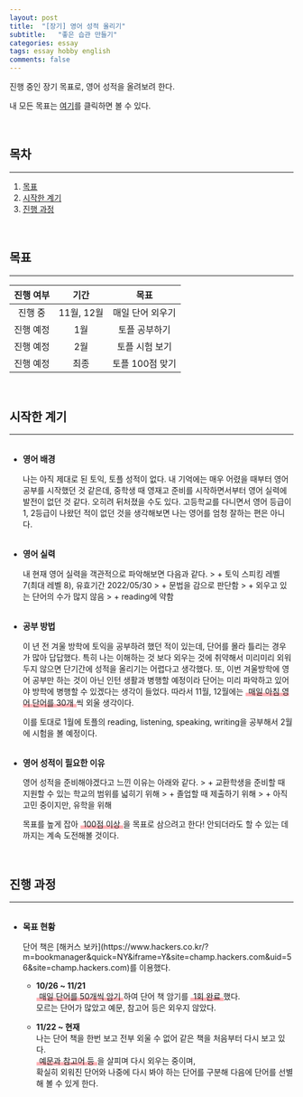 ```yaml
---
layout: post  
title:  "[장기] 영어 성적 올리기"  
subtitle:   "좋은 습관 만들기"  
categories: essay  
tags: essay hobby english  
comments: false
--- 
```


진행 중인 장기 목표로, 영어 성적을 올려보려 한다.  

내 모든 목표는 [여기](/essay/2020/10/01/make-me-higher/)를 클릭하면 볼 수 있다.

<br>

## 목차

---

1. [목표](#목표)  
2. [시작한 계기](#시작한-계기)  
3. [진행 과정](#진행-과정)  

<br>

## 목표

---

|진행 여부|기간|목표|
|:------:|:---:|:---:|
|진행 중|11월, 12월|매일 단어 외우기|
|진행 예정|1월|토플 공부하기|
|진행 예정|2월|토플 시험 보기|
|진행 예정|최종|토플 100점 맞기|

<br>

## 시작한 계기

---

* <p style="font-size: 1.05em; font-weight: bold; margin-top: 32px">영어 배경</p>  
  나는 아직 제대로 된 토익, 토플 성적이 없다. 내 기억에는 매우 어렸을 때부터 영어 공부를 시작했던 것 같은데, 중학생 때 영재고 준비를 시작하면서부터 영어 실력에 발전이 없던 것 같다. 오히려 뒤처졌을 수도 있다. 고등학교를 다니면서 영어 등급이 1, 2등급이 나왔던 적이 없던 것을 생각해보면 나는 영어를 엄청 잘하는 편은 아니다.

* <p style="font-size: 1.05em; font-weight: bold; margin-top: 32px">영어 실력</p>  
  내 현재 영어 실력을 객관적으로 파악해보면 다음과 같다.
  > + 토익 스피킹 레벨 7(최대 레벨 8), 유효기간 2022/05/30
  > + 문법을 감으로 판단함
  > + 외우고 있는 단어의 수가 많지 않음
  > + reading에 약함

* <p style="font-size: 1.05em; font-weight: bold; margin-top: 32px">공부 방법</p>  
  이 년 전 겨울 방학에 토익을 공부하려 했던 적이 있는데, 단어를 몰라 틀리는 경우가 많아 답답했다. 특히 나는 이해하는 것 보다 외우는 것에 취약해서 미리미리 외워두지 않으면 단기간에 성적을 올리기는 어렵다고 생각했다. 또, 이번 겨울방학에 영어 공부만 하는 것이 아닌 인턴 생활과 병행할 예정이라 단어는 미리 파악하고 있어야 방학에 병행할 수 있겠다는 생각이 들었다. 따라서 11월, 12월에는 <span style="padding: 0 5px; background: linear-gradient(transparent 65%, #ffb2b7 66%, #ffb2b7 100%);">매일 아침 영어 단어를 30개</span>씩 외울 생각이다.  

  이를 토대로 1월에 토플의 reading, listening, speaking, writing을 공부해서 2월에 시험을 볼 예정이다.

* <p style="font-size: 1.05em; font-weight: bold; margin-top: 32px">영어 성적이 필요한 이유</p>  
  영어 성적을 준비해야겠다고 느낀 이유는 아래와 같다.
  > + 교환학생을 준비할 때 지원할 수 있는 학교의 범위를 넓히기 위해
  > + 졸업할 때 제출하기 위해
  > + 아직 고민 중이지만, 유학을 위해

  목표를 높게 잡아 <span style="padding: 0 5px; background: linear-gradient(transparent 65%, #ffb2b7 66%, #ffb2b7 100%);">100점 이상</span>을 목표로 삼으려고 한다! 안되더라도 할 수 있는 데까지는 계속 도전해볼 것이다.

<br>

## 진행 과정

---

* <p style="font-size: 1.05em; font-weight: bold; margin-top: 32px">목표 현황</p>  
  단어 책은 [해커스 보카](https://www.hackers.co.kr/?m=bookmanager&quick=NY&iframe=Y&site=champ.hackers.com&uid=56&site=champ.hackers.com)를 이용했다.  
  
  + **10/26 ~ 11/21**  
   <span style="padding: 0 5px; background: linear-gradient(transparent 65%, #ffb2b7 66%, #ffb2b7 100%);">매일 단어를 50개씩 암기</span>하여 단어 책 암기를 <span style="padding: 0 5px; background: linear-gradient(transparent 65%, #ffb2b7 66%, #ffb2b7 100%);">1회 완료</span>했다.  
  모르는 단어가 많았고 예문, 참고어 등은 외우지 않았다.   

  + **11/22 ~ 현재**  
  나는 단어 책을 한번 보고 전부 외울 수 없어 같은 책을 처음부터 다시 보고 있다.  
  <span style="padding: 0 5px; background: linear-gradient(transparent 65%, #ffb2b7 66%, #ffb2b7 100%);">예문과 참고어 등</span>을 살피며 다시 외우는 중이며,  
  확실히 외워진 단어와 나중에 다시 봐야 하는 단어를 구분해 다음에 단어를 선별해 볼 수 있게 한다.